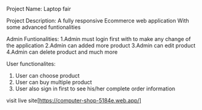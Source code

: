 Project Name: Laptop fair

Project Description: A fully responsive Ecommerce web application With some advanced funtionalities

Admin Funtionalities:
1.Admin must login first with to make any change of the application
2.Admin can added more product
3.Admin can edit product
4.Admin can delete product and much more

User functionalites:
1. User can choose product
2. User can buy multiple product
3. User also sign in first to see his/her complete order information

visit live site[https://computer-shop-5184e.web.app/]
